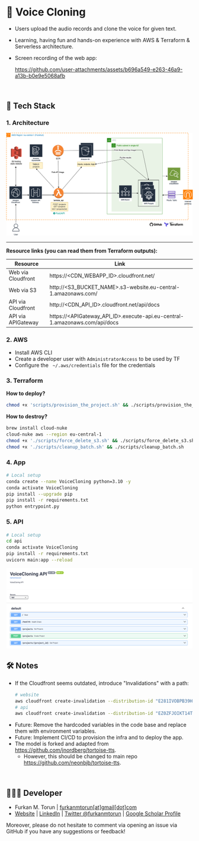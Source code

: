 # 🤖 Voice Cloning
- Users upload the audio records and clone the voice for given text.
- Learning, having fun and hands-on experience with AWS & Terraform & Serverless architecture.
- Screen recording of the web app:

  https://github.com/user-attachments/assets/b696a549-e263-46a9-a13b-b0e9e5068afb

<br>

## 🚀 Tech Stack

### 1. Architecture

![Architecture.png](./assets/architecture.png)

---

**Resource links (you can read them from Terraform outputs):**

| Resource | Link |
|---|---|
| Web via Cloudfront | https://<CDN_WEBAPP_ID>.cloudfront.net/ |
| Web via S3 | http://<S3_BUCKET_NAME>.s3-website.eu-central-1.amazonaws.com/ |
| API via Cloudfront | http://<CDN_API_ID>.cloudfront.net/api/docs |
| API via APIGateway | https://<APIGateway_API_ID>.execute-api.eu-central-1.amazonaws.com/api/docs |

### 2. AWS

- Install AWS CLI
- Create a developer user with `AdministratorAccess` to be used by TF
- Configure the ` ~/.aws/credentials` file for the credentials

### 3. Terraform

**How to deploy?**
```bash
chmod +x 'scripts/provision_the_project.sh' && ./scripts/provision_the_project.sh
```

**How to destroy?**
```bash
brew install cloud-nuke
cloud-nuke aws --region eu-central-1
chmod +x './scripts/force_delete_s3.sh' && ./scripts/force_delete_s3.sh
chmod +x './scripts/cleanup_batch.sh' && ./scripts/cleanup_batch.sh
```

### 4. App

```bash
# Local setup
conda create --name VoiceCloning python=3.10 -y
conda activate VoiceCloning
pip install --upgrade pip
pip install -r requirements.txt
python entrypoint.py
```

### 5. API
```bash
# Local setup
cd api
conda activate VoiceCloning
pip install -r requirements.txt
uvicorn main:app --reload
```

![API by FastAPI](./assets/api.png)

## 🛠️ Notes
- If the Cloudfront seems outdated, introduce "Invalidations" with a path:
  ```bash
  # website
  aws cloudfront create-invalidation --distribution-id "E281IVOBPB39H5" --paths "/*"
  # api
  aws cloudfront create-invalidation --distribution-id "EZ0ZFJOIKT14T" --paths "/*"
  ```
- Future: Remove the hardcoded variables in the code base and replace them with environment variables.
- Future: Implement CI/CD to provision the infra and to deploy the app.
- The model is forked and adapted from https://github.com/jnordberg/tortoise-tts.
  * However, this should be changed to main repo https://github.com/neonbjb/tortoise-tts.

<br>

## 👨🏻‍💻 Developer
- Furkan M. Torun | [furkanmtorun[at]gmail[dot]com](mailto:furkanmtorun@gmail.com) 
- [Website](https://furkanmtorun.github.io) | [LinkedIn](https://www.linkedin.com/in/furkanmtorun) | [Twitter @furkanmtorun](https://www.twitter.com/furkanmtorun) | [Google Scholar Profile](https://scholar.google.com/citations?user=d5ZyOZ4AAAAJ) 

Moreover, please do not hesitate to comment via opening an issue via GitHub if you have any suggestions or feedback!
